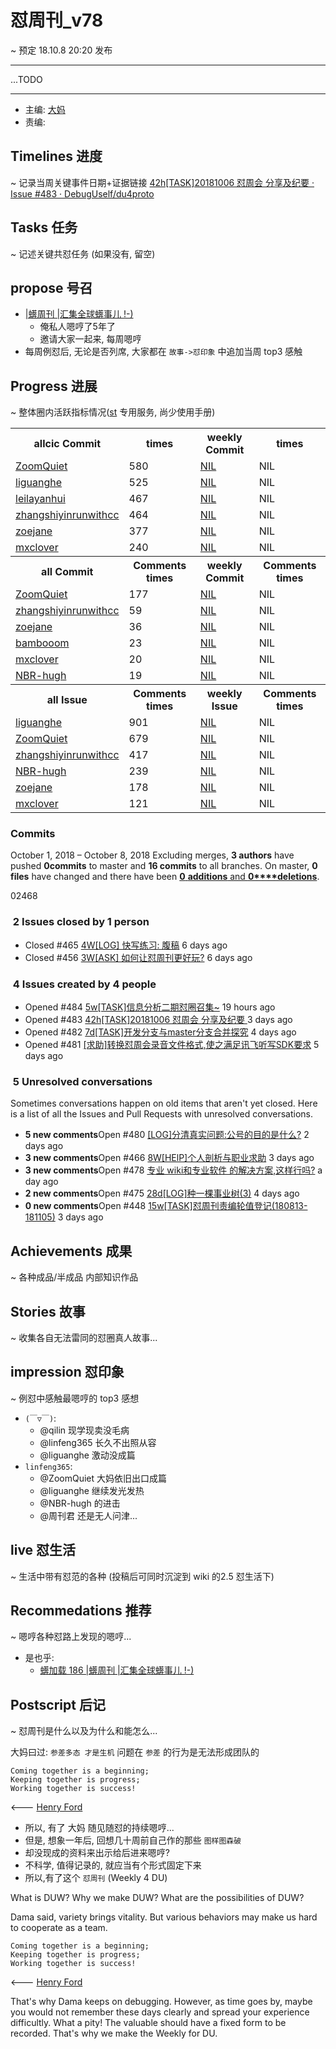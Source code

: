# 怼周刊_v78
~ 预定 18.10.8 20:20 发布

-----------------------------------------

...TODO


-----------------------------------------

- 主编: [大妈](http://du.zoomquiet.io/2014-02/ac0-zq/)
- 责编:


## Timelines 进度 
~ 记录当周关键事件日期+证据链接
[42h[TASK]20181006 怼周会 分享及纪要 · Issue #483 · DebugUself/du4proto](https://github.com/DebugUself/du4proto/issues/483)


## Tasks 任务 
~ 记述关键共怼任务 (如果没有, 留空)

## propose 号召

- [|蠎周刊 |汇集全球蠎事儿 !-)](http://weekly.pychina.org/archives.html)
    + 俺私人嗯哼了5年了
    + 邀请大家一起来, 每周嗯哼
- 每周例怼后, 无论是否列席, 大家都在 `故事->怼印象` 中追加当周 top3 感触


## Progress 进展 
~ 整体圈内活跃指标情况([st](https://github.com/DebugUself/du4proto/tree/DU_tools/st) 专用服务, 尚少使用手册)

<table><tr><th>allcic Commit</th><th> times</th><th>weekly Commit</th><th> times</th></tr><tr><td><a href='http://github.com/ZoomQuiet'>ZoomQuiet</a></td><td>580</td><td><a href='#'>NIL</a></td><td>NIL</td><tr><td><a href='http://github.com/liguanghe'>liguanghe</a></td><td>525</td><td><a href='#'>NIL</a></td><td>NIL</td><tr><td><a href='http://github.com/leilayanhui'>leilayanhui</a></td><td>467</td><td><a href='#'>NIL</a></td><td>NIL</td><tr><td><a href='http://github.com/zhangshiyinrunwithcc'>zhangshiyinrunwithcc</a></td><td>464</td><td><a href='#'>NIL</a></td><td>NIL</td><tr><td><a href='http://github.com/zoejane'>zoejane</a></td><td>377</td><td><a href='#'>NIL</a></td><td>NIL</td><tr><td><a href='http://github.com/mxclover'>mxclover</a></td><td>240</td><td><a href='#'>NIL</a></td><td>NIL</td><tr><th>all Commit</th><th>Comments times</th><th>weekly Commit</th><th>Comments times</th></tr><tr><td><a href='http://github.com/ZoomQuiet'>ZoomQuiet</a></td><td>177</td><td><a href='#'>NIL</a></td><td>NIL</td><tr><td><a href='http://github.com/zhangshiyinrunwithcc'>zhangshiyinrunwithcc</a></td><td>59</td><td><a href='#'>NIL</a></td><td>NIL</td><tr><td><a href='http://github.com/zoejane'>zoejane</a></td><td>36</td><td><a href='#'>NIL</a></td><td>NIL</td><tr><td><a href='http://github.com/bambooom'>bambooom</a></td><td>23</td><td><a href='#'>NIL</a></td><td>NIL</td><tr><td><a href='http://github.com/mxclover'>mxclover</a></td><td>20</td><td><a href='#'>NIL</a></td><td>NIL</td><tr><td><a href='http://github.com/NBR-hugh'>NBR-hugh</a></td><td>19</td><td><a href='#'>NIL</a></td><td>NIL</td><tr><th>all Issue</th><th>Comments times</th><th>weekly Issue</th><th>Comments times</th></tr><tr><td><a href='http://github.com/liguanghe'>liguanghe</a></td><td>901</td><td><a href='#'>NIL</a></td><td>NIL</td><tr><td><a href='http://github.com/ZoomQuiet'>ZoomQuiet</a></td><td>679</td><td><a href='#'>NIL</a></td><td>NIL</td><tr><td><a href='http://github.com/zhangshiyinrunwithcc'>zhangshiyinrunwithcc</a></td><td>417</td><td><a href='#'>NIL</a></td><td>NIL</td><tr><td><a href='http://github.com/NBR-hugh'>NBR-hugh</a></td><td>239</td><td><a href='#'>NIL</a></td><td>NIL</td><tr><td><a href='http://github.com/zoejane'>zoejane</a></td><td>178</td><td><a href='#'>NIL</a></td><td>NIL</td><tr><td><a href='http://github.com/mxclover'>mxclover</a></td><td>121</td><td><a href='#'>NIL</a></td><td>NIL</td></table>


### Commits
October 1, 2018 – October 8, 2018
Excluding merges, **3 authors** have pushed **0commits** to master and **16 commits** to all branches. On master, **0 files** have changed and there have been [**0** **additions** and **0****deletions**](https://github.com/DebugUself/du4proto/compare/master@%7B1538429066%7D...master).

02468[](https://github.com/QiLinJane)[](https://github.com/Vwan)[](https://github.com/ZoomQuiet)

###  2 Issues closed by 1 person

  * Closed #465 [4W[LOG] 快写练习: 腹稿](https://github.com/DebugUself/du4proto/issues/465) 6 days ago
  * Closed #456 [3W[ASK] 如何让怼周刊更好玩?](https://github.com/DebugUself/du4proto/issues/456) 6 days ago

###  4 Issues created by 4 people

  * Opened #484 [5w[TASK]信息分析二期怼圈召集~](https://github.com/DebugUself/du4proto/issues/484) 19 hours ago
  * Opened #483 [42h[TASK]20181006 怼周会 分享及纪要 ](https://github.com/DebugUself/du4proto/issues/483)3 days ago
  * Opened #482 [7d[TASK]开发分支与master分支合并探究](https://github.com/DebugUself/du4proto/issues/482) 4 days ago
  * Opened #481 [[求助]转换怼周会录音文件格式,使之满足讯飞听写SDK要求](https://github.com/DebugUself/du4proto/issues/481) 5 days ago

###  5 Unresolved conversations

Sometimes conversations happen on old items that aren't yet closed. Here is a list of all the Issues and Pull Requests with unresolved conversations.

  * **5 new comments**Open #480 [[LOG]分清真实问题:公号的目的是什么?](https://github.com/DebugUself/du4proto/issues/480) 2 days ago
  * **3 new comments**Open #466 [8W[HElP]个人剖析与职业求助](https://github.com/DebugUself/du4proto/issues/466) 3 days ago
  * **3 new comments**Open #478 [专业 wiki和专业软件 的解决方案,这样行吗?](https://github.com/DebugUself/du4proto/issues/478) a day ago
  * **2 new comments**Open #475 [28d[LOG]种一棵事业树(3)](https://github.com/DebugUself/du4proto/issues/475) 4 days ago
  * **0 new comments**Open #448 [15w[TASK]怼周刊责编轮值登记(180813-181105)](https://github.com/DebugUself/du4proto/issues/448) 3 days ago




## Achievements 成果 
~ 各种成品/半成品 内部知识作品

      
## Stories 故事 
~ 收集各自无法雷同的怼圈真人故事...

## impression 怼印象 
~ 例怼中感触最嗯哼的 top3 感想

- `(￣▽￣)`:
    + @qilin 现学现卖没毛病
    + @linfeng365 长久不出照从容
    + @liguanghe 激动没成篇
- `linfeng365`:
    + @ZoomQuiet 大妈依旧出口成篇
    + @liguanghe 继续发光发热
    + @NBR-hugh 的进击
    + @周刊君 还是无人问津... 

## live 怼生活
~ 生活中带有怼范的各种 (投稿后可同时沉淀到 wiki 的2.5 怼生活下)




## Recommedations 推荐 
~ 嗯哼各种怼路上发现的嗯哼...

- 是也乎:
    + [蠎加载 186 |蠎周刊 |汇集全球蠎事儿 !-)](http://weekly.pychina.org/importpython/importpython-186.html)


## Postscript 后记 
~ 怼周刊是什么以及为什么和能怎么...

大妈曰过: `参差多态 才是生机`
问题在 `参差` 的行为是无法形成团队的

    Coming together is a beginning; 
    Keeping together is progress; 
    Working together is success!

<--- [Henry Ford](https://www.brainyquote.com/quotes/quotes/h/henryford121997.html)

- 所以, 有了 大妈 随见随怼的持续嗯哼...
- 但是, 想象一年后, 回想几十周前自己作的那些 `图样图森破` 
- 却没现成的资料来出示给后进来嗯哼?
- 不科学, 值得记录的, 就应当有个形式固定下来
- 所以,有了这个 `怼周刊` (Weekly 4 DU)

What is DUW?
Why we make DUW?
What are the possibilities of DUW?

Dama said, variety brings vitality.
But various behaviors may make us hard to cooperate as a team.

    Coming together is a beginning; 
    Keeping together is progress; 
    Working together is success!

<--- [Henry Ford](https://www.brainyquote.com/quotes/quotes/h/henryford121997.html)

That's why Dama keeps on debugging.
However, as time goes by, maybe you would not remember these days clearly and spread your experience difficultly.
What a pity!
The valuable should have a fixed form to be recorded.
That's why we make the Weekly for DU.

